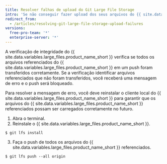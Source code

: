 ```yaml
---
title: Resolver falhas de upload do Git Large File Storage
intro: 'Se não conseguir fazer upload dos seus arquivos do {{ site.data.variables.large_files.product_name_short }}, siga as etapas para tentar resolver o erro de upload.'
redirect_from:
  - /articles/resolving-git-large-file-storage-upload-failures
versions:
  free-pro-team: '*'
  enterprise-server: '*'
---
```


A verificação de integridade do {{ site.data.variables.large_files.product_name_short }} verifica se todos os arquivos referenciados do {{ site.data.variables.large_files.product_name_short }} em um push foram transferidos corretamente. Se a verificação identificar arquivos referenciados que não foram transferidos, você receberá uma mensagem de erro e o push será bloqueado.

Para resolver a mensagem de erro, você deve reinstalar o cliente local do {{ site.data.variables.large_files.product_name_short }} para garantir que os arquivos do {{ site.data.variables.large_files.product_name_short }} referenciados possam ser carregados corretamente no futuro.

1. Abra o terminal.
2. Reinstale o {{ site.data.variables.large_files.product_name_short }}.
  ```shell
  $ git lfs install
  ```
3. Faça o push de todos os arquivos do {{ site.data.variables.large_files.product_name_short }} referenciados.
  ```shell
  $ git lfs push --all origin
  ```
